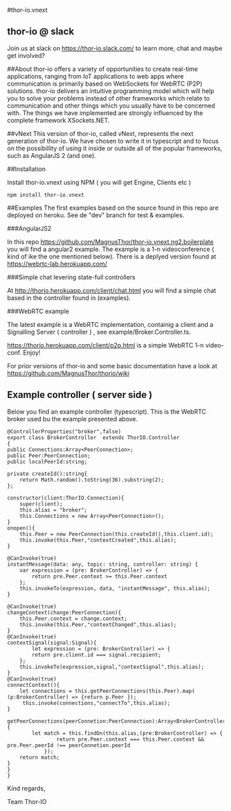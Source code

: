 #thor-io.vnext

## thor-io @ slack 


Join us at slack on https://thor-io.slack.com/ to learn more, chat and maybe get involved?


##About
thor-io offers a variety of opportunities to create real-time applications, ranging from IoT applications to web apps where communication is primarily based on WebSockets for WebRTC (P2P) solutions. thor-io delivers an intuitive programming model which will help you to solve your problems instead of other frameworks which relate to communication and other things which you usually have to be concerned with. The things we have implemented are strongly influenced by the complete framework XSockets.NET.


##vNext
This version of thor-io, called vNext, represents the next generation of thor-io. We have chosen to write it in typescript and to focus on the possibillity of using it inside or outside all of the popular frameworks, such as AngularJS 2 (and one).

##Installation

Install thor-io.vnext using NPM ( you will get Engine, Clients etc )

    npm install thor-io.vnext

##Examples
The first examples based on the source found in this repo are deployed on heroku. See de "dev" branch for test & examples.

###AngularJS2

In this repo https://github.com/MagnusThor/thor-io.vnext.ng2.boilerplate you will find a angular2 example.  The example is a 1-n videoconference ( kind of ike the one mentioned below).  There is a deplyed version found at https://webrtc-lab.herokuapp.com/


###Simple chat levering state-full controllers

At http://thorio.herokuapp.com/client/chat.html you will find a simple chat based in the controller found in (examples).

###WebRTC example

The latest example is a WebRTC implementation, containig a client and a Signalling Server ( controller ) , see example/Broker.Controller.ts.

   https://thorio.herokuapp.com/client/p2p.html is a simple WebRTC 1-n video-conf.   Enjoy!



For prior versions of thor-io and some basic documentation have a look at https://github.com/MagnusThor/thorio/wiki

## Example controller ( server side )

Below you find an example controller (typescript). This is the WebRTC broker used bu the example presented above.





    @ControllerProperties("broker",false)
    export class BrokerController  extends ThorIO.Controller
    {
    public Connections:Array<PeerConnection>;
    public Peer:PeerConnection;
    public localPeerId:string;

    private createId():string{
        return Math.random().toString(36).substring(2);
    };

    constructor(client:ThorIO.Connection){
        super(client);
        this.alias = "broker";
        this.Connections = new Array<PeerConnection>();    
    }
    onopen(){
        this.Peer = new PeerConnection(this.createId(),this.client.id);
        this.invoke(this.Peer,"contextCreated",this.alias);
    }

    @CanInvoke(true)
    instantMessage(data: any, topic: string, controller: string) {
        var expression = (pre: BrokerController) => {
            return pre.Peer.context >= this.Peer.context
        };
        this.invokeTo(expression, data, "instantMessage", this.alias);
    }
  
    @CanInvoke(true)
    changeContext(change:PeerConnection){
        this.Peer.context = change.context;
        this.invoke(this.Peer,"contextChanged",this.alias);
    }
    @CanInvoke(true)
    contextSignal(signal:Signal){
            let expression = (pre: BrokerController) => {
            return pre.client.id === signal.recipient;
        };
        this.invokeTo(expression,signal,"contextSignal",this.alias);
    }
    @CanInvoke(true)
    connectContext(){
        let connections = this.getPeerConnections(this.Peer).map( (p:BrokerController) => {return p.Peer });
         this.invoke(connections,"connectTo",this.alias);
    }
 
    getPeerConnections(peerConnetion:PeerConnection):Array<BrokerController>{
            let match = this.findOn(this.alias,(pre:BrokerController) => {
                    return pre.Peer.context === this.Peer.context && pre.Peer.peerId !== peerConnetion.peerId
                });
        return match;
    }
    }
    }




Kind regards,

Team Thor-IO
